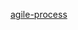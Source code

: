 [agile-process](https://docs.google.com/spreadsheets/d/16PMbbanqhGyutJRugU_78CczW3fPjrW6O0Fd97kDioM/edit#gid=0)
